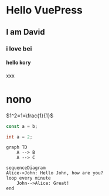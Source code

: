 # Hello VuePress

## I am David

### i love bei

#### hello kory

xxx

# nono

$1^2=1=\frac{1}{1}$

```js
const a = b;
```

```java
int a = 2;
```

``` mermaid
graph TD
    A --> B
    A --> C
```

``` mermaid
sequenceDiagram
Alice->John: Hello John, how are you?
loop every minute
    John-->Alice: Great!
end
```
